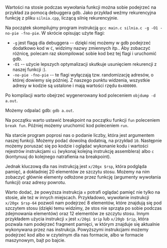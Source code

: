 Wartości na stosie podczas wywołania funkcji można sobie podejrzeć na przykład za pomocą debuggera gdb.
Jako przykład weźmy rekurencyjna funkcję z pliku `silnia.cpp`, liczącą silnię rekurencyjnie.

Na początek skompilujmy program instrukcją  `gcc main.c silnia.c -g -O1 -no-pie -fno-pie`. 
W skrócie opisując użyte flagi:

* `-g` jest flagą dla debuggera -- dzięki niej możemy w gdb podejrzeć dodatkowo kod w `C`, widzimy nazwy zmiennych itp.. Aby zobaczyć różnicę, polecam raz skompilować sobie kod bez tej flagi i uruchomić gdb.
* `-O1` -- użycie lepszych optymalizacji skutkuje usunięciem rekurencji z naszej funkcji :).
* `-no-pie -fno-pie` -- te flagi wyłączają tzw. randomizację adresów, o której dowiemy się później. Z naszego punktu widzenia, wszystkie adresy w kodzie są ustalone i mają wartości rzędu `0x400000`.

Po kompilacji warto obejrzeć wygenerowany kod poleceniem `objdump -d a.out`.

Możemy odpalać gdb: `gdb a.out`.

Na początku warto ustawić breakpoint na początku funkcji `fun` poleceniem `break fun`.
Później możemy uruchomić kod poleceniem `run`.

Na starcie program poprosi nas o podanie liczby, która jest argumentem naszej funkcji. 
Możemy podać dowolną dodatnią, na przykład `10`.
Następnie możemy poruszać się po kodzie i oglądać wykonanie kodu i wartości rejestrów instrukcjami `si` (wykonaj kolejną instrukcję assemblera) albo `c` (kontynuuj do kolejnego natrafienia na breakpoint).

Jednak kluczową dla nas instrukcją jest `x/20gx $rsp`, która podgląda pamięć, a dokładniej 20 elementów ze szczytu stosu.
Możemy na nim zobaczyć głównie elementy odłożone przez funkcję (argumenty wywołania funkcji) oraz adresy powrotu.

Warto dodać, że powyższa instrukcja `x` potrafi oglądać pamięć nie tylko na stosie, ale też w innych miejscach.
Przykładowo, wywołanie instrukcji `x/20gx $rsp-64` pozwoli nam podejrzeć 8 elementów, które znajdują się pod szczytem stosu (dzięki temu widzimy, że stos nie sprząta po sobie podczas zdejmowania elementów) oraz 12 elementów ze szczytu stosu.
Innym przykładem użycia instrukcji `x` jest `x/20gi $rip` lub `x/20gb $rip`, która pozwala nam podejrzeć fragment pamięci, w którym znajduje się aktualnie wykonywana przez nas instrukcja. 
Powyższymi instrukcjami możemy podejrzeć kod albo w czytelnym dla nas formacie, albo w formacie maszynowym, bajt po bajcie.

